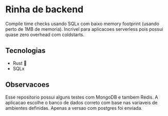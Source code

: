 # Rinha de backend

Compile time checks usando SQLx com baixo memory footprint (usando perto de 1MB de memoria).
Incrivel para aplicacoes serverless pois possui quase zero overhead com coldstarts.


## Tecnologias
- Rust 🦀
- SQLx

## Observacoes

Esse repositorio possui alguns testes com MongoDB e tambem Redis. A aplicacao escolhe o banco de dados correto
com base nas variaveis de ambientes definidas. Apenas a versao com postgres foi enviada.
